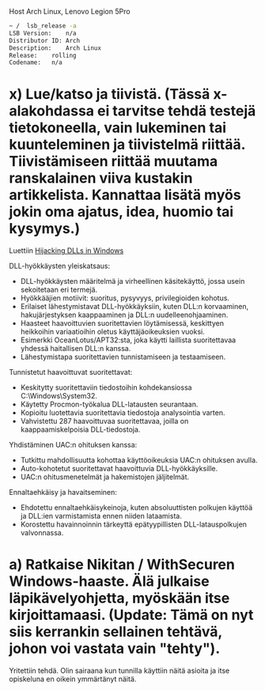 Host 
Arch Linux, Lenovo Legion 5Pro
```bash
~ /  lsb_release -a
LSB Version:	n/a
Distributor ID:	Arch
Description:	Arch Linux
Release:	rolling
Codename:	n/a
```

# x) Lue/katso ja tiivistä. (Tässä x-alakohdassa ei tarvitse tehdä testejä tietokoneella, vain lukeminen tai kuunteleminen ja tiivistelmä riittää. Tiivistämiseen riittää muutama ranskalainen viiva kustakin artikkelista. Kannattaa lisätä myös jokin oma ajatus, idea, huomio tai kysymys.)
Luettiin [Hijacking DLLs in Windows](https://www.wietzebeukema.nl/blog/hijacking-dlls-in-windows)  

DLL-hyökkäysten yleiskatsaus:

- DLL-hyökkäysten määritelmä ja virheellinen käsitekäyttö, jossa usein sekoitetaan eri termejä.
- Hyökkääjien motiivit: suoritus, pysyvyys, privilegioiden kohotus.
- Erilaiset lähestymistavat DLL-hyökkäyksiin, kuten DLL:n korvaaminen, hakujärjestyksen kaappaaminen ja DLL:n uudelleenohjaaminen.
- Haasteet haavoittuvien suoritettavien löytämisessä, keskittyen heikkoihin variaatioihin oletus käyttäjäoikeuksien vuoksi.
- Esimerkki OceanLotus/APT32:sta, joka käytti laillista suoritettavaa yhdessä haitallisen DLL:n kanssa.
- Lähestymistapa suoritettavien tunnistamiseen ja testaamiseen.

Tunnistetut haavoittuvat suoritettavat:

- Keskitytty suoritettaviin tiedostoihin kohdekansiossa C:\Windows\System32.
- Käytetty Procmon-työkalua DLL-latausten seurantaan.
- Kopioitu luotettavia suoritettavia tiedostoja analysointia varten.
- Vahvistettu 287 haavoittuvaa suoritettavaa, joilla on kaappaamiskelpoisia DLL-tiedostoja.

Yhdistäminen UAC:n ohituksen kanssa:

- Tutkittu mahdollisuutta kohottaa käyttöoikeuksia UAC:n ohituksen avulla.
- Auto-kohotetut suoritettavat haavoittuvia DLL-hyökkäyksille.
- UAC:n ohitusmenetelmät ja hakemistojen jäljitelmät.

Ennaltaehkäisy ja havaitseminen:

- Ehdotettu ennaltaehkäisykeinoja, kuten absoluuttisten polkujen käyttöä ja DLL:ien varmistamista ennen niiden lataamista.
- Korostettu havainnoinnin tärkeyttä epätyypillisten DLL-latauspolkujen valvonnassa.

# a) Ratkaise Nikitan / WithSecuren Windows-haaste. Älä julkaise läpikävelyohjetta, myöskään itse kirjoittamaasi. (Update: Tämä on nyt siis kerrankin sellainen tehtävä, johon voi vastata vain "tehty").
Yritettiin tehdä. Olin sairaana kun tunnilla käyttiin näitä asioita ja itse opiskeluna en oikein ymmärtänyt näitä.

